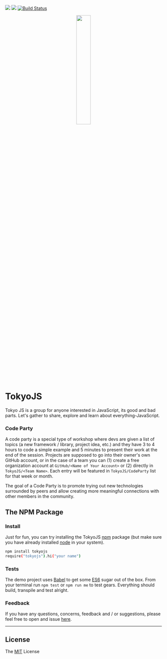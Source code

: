![](https://img.shields.io/badge/License-MIT-303030.svg?style=flat-square) ![](https://img.shields.io/badge/release-0.0.4-blue.svg?style=flat-square)
[![Build Status][TravisLogo]][TravisURL]

<p align="center">
<a href="https://github.com/tokyojs/tokyojs/issues/4">
<img width="30%" src="https://cloud.githubusercontent.com/assets/8317250/7038418/69afd7cc-ddec-11e4-8d29-4b79fefa4df6.png">
</a>
</p>

# TokyoJS

Tokyo JS is a group for anyone interested in JavaScript, its good and bad parts. Let's gather to share, explore and learn about everything-JavaScript.



### Code Party

A code party is a special type of workshop where devs are given a list of topics (a new framework / library, project idea, etc.) and they have 3 to 4 hours to code a simple example and 5 minutes to present their work at the end of the session. Projects are supposed to go into their owner's own GitHub account, or in the case of a team you can (1) create a free organization account at `GitHub/<Name of Your Account>` or (2) directly in `TokyoJS/<Team Name>`. Each entry will be featured in `TokyoJS/CodeParty` list for that week or month.

The goal of a Code Party is to promote trying out new technologies surrounded by peers and allow creating more meaningful connections with other members in the community.

## The NPM Package

### Install

Just for fun, you can try installing the TokyoJS [npm](https://www.npmjs.com) package (but make sure you have already installed [node](https://nodejs.org) in your system).

```sh
npm install tokyojs
require("tokyojs").hi("your name")
```

### Tests

The demo project uses [Babel](http://babeljs.io) to get some [ES6](http://git.io/es6features) sugar out of the box. From your terminal run `npm test` or `npm run me` to test gears. Everything should build, transpile and test alright.

### Feedback

If you have any questions, concerns, feedback and / or suggestions, please feel free to open and issue [here](https://github.com/tokyojs/QA/issues).


<hr>

## License

The [MIT](http://opensource.org/licenses/MIT) License


[TravisLogo]: https://travis-ci.org/tokyojs/tokyojs.svg?style=flat-square
[Travis]: https://travis-ci.org/tokyojs/tokyojs

[TravisLogo]: http://img.shields.io/travis/tokyojs/tokyojs.svg?style=flat-square
[TravisURL]: http:////travis-ci.org/tokyojs/tokyojs
